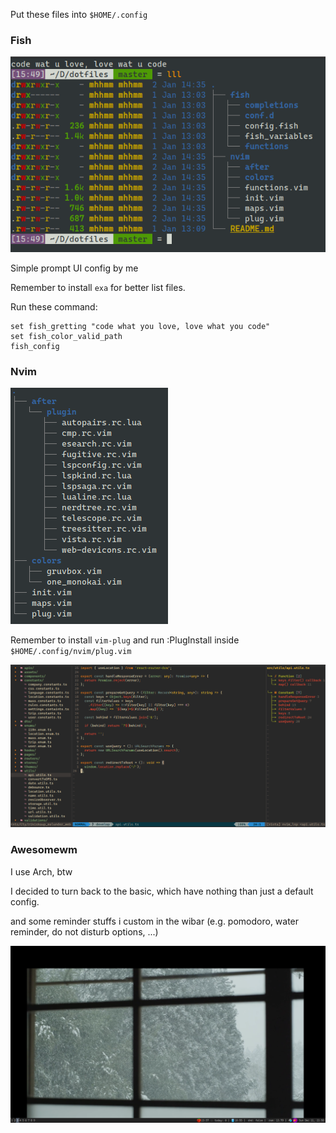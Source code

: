 Put these files into `$HOME/.config`

### Fish

![Fish shell](./.pics/fish.png)

Simple prompt UI config by me

Remember to install `exa` for better list files.

Run these command:

```
set fish_gretting "code what you love, love what you code"
set fish_color_valid_path
fish_config
```

### Nvim

![Nvim tree](./.pics/treenvim.png)

Remember to install `vim-plug` and run :PlugInstall inside `$HOME/.config/nvim/plug.vim`

![Nvim terminal](./.pics/nvim.png)

### Awesomewm

I use Arch, btw

I decided to turn back to the basic, which have nothing than just a default config.

and some reminder stuffs i custom in the wibar (e.g. pomodoro, water reminder, do not disturb options, ...)

![Keep it basic](./.pics/awesome.png)
